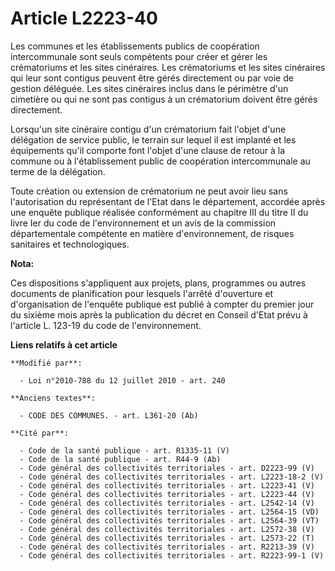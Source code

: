 # Article L2223-40

Les communes et les établissements publics de coopération intercommunale sont seuls compétents pour créer et gérer les
crématoriums et les sites cinéraires. Les crématoriums et les sites cinéraires qui leur sont contigus peuvent être gérés
directement ou par voie de gestion déléguée. Les sites cinéraires inclus dans le périmètre d'un cimetière ou qui ne sont pas
contigus à un crématorium doivent être gérés directement. 

Lorsqu'un site cinéraire contigu d'un crématorium fait l'objet d'une délégation de service public, le terrain sur lequel il
est implanté et les équipements qu'il comporte font l'objet d'une clause de retour à la commune ou à l'établissement public
de coopération intercommunale au terme de la délégation. 

Toute création ou extension de crématorium ne peut avoir lieu sans l'autorisation du représentant de l'Etat dans le
département, accordée après une enquête publique réalisée conformément au chapitre III du titre II du livre Ier  du code de
l'environnement et un avis de la commission départementale compétente en matière d'environnement, de risques sanitaires et
technologiques.

**Nota:**

Ces dispositions s'appliquent aux projets, plans, programmes ou autres documents de planification pour lesquels l'arrêté
d'ouverture et d'organisation de l'enquête publique est publié à compter du premier jour du sixième mois après la publication
du décret en Conseil d'Etat prévu à l'article L. 123-19 du code de l'environnement.

**Liens relatifs à cet article**

	**Modifié par**:

	  - Loi n°2010-788 du 12 juillet 2010 - art. 240

	**Anciens textes**:

	  - CODE DES COMMUNES. - art. L361-20 (Ab)

	**Cité par**:

	  - Code de la santé publique - art. R1335-11 (V)
	  - Code de la santé publique - art. R44-9 (Ab)
	  - Code général des collectivités territoriales - art. D2223-99 (V)
	  - Code général des collectivités territoriales - art. L2223-18-2 (V)
	  - Code général des collectivités territoriales - art. L2223-41 (V)
	  - Code général des collectivités territoriales - art. L2223-44 (V)
	  - Code général des collectivités territoriales - art. L2542-14 (V)
	  - Code général des collectivités territoriales - art. L2564-15 (VD)
	  - Code général des collectivités territoriales - art. L2564-39 (VT)
	  - Code général des collectivités territoriales - art. L2572-38 (V)
	  - Code général des collectivités territoriales - art. L2573-22 (T)
	  - Code général des collectivités territoriales - art. R2213-39 (V)
	  - Code général des collectivités territoriales - art. R2223-99-1 (V)
